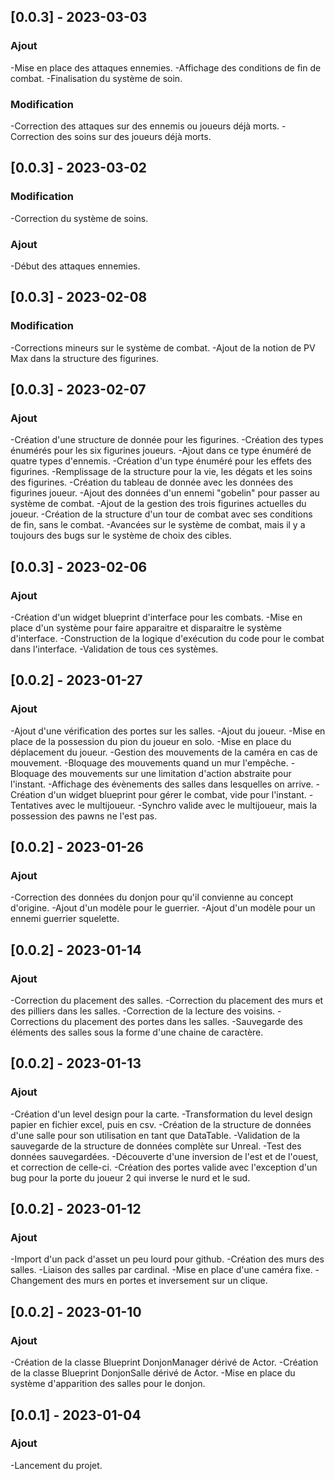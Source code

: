 ## [0.0.3] - 2023-03-03
### Ajout
-Mise en place des attaques ennemies.
-Affichage des conditions de fin de combat.
-Finalisation du système de soin.
### Modification
-Correction des attaques sur des ennemis ou joueurs déjà morts.
-Correction des soins sur des joueurs déjà morts.

## [0.0.3] - 2023-03-02
### Modification
-Correction du système de soins.
### Ajout
-Début des attaques ennemies.

## [0.0.3] - 2023-02-08
### Modification
-Corrections mineurs sur le système de combat.
-Ajout de la notion de PV Max dans la structure des figurines.

## [0.0.3] - 2023-02-07
### Ajout
-Création d'une structure de donnée pour les figurines.
-Création des types énumérés pour les six figurines joueurs.
-Ajout dans ce type énuméré de quatre types d'ennemis.
-Création d'un type énuméré pour les effets des figurines.
-Remplissage de la structure pour la vie, les dégats et les soins des figurines.
-Création du tableau de donnée avec les données des figurines joueur.
-Ajout des données d'un ennemi "gobelin" pour passer au système de combat.
-Ajout de la gestion des trois figurines actuelles du joueur.
-Création de la structure d'un tour de combat avec ses conditions de fin, sans le combat.
-Avancées sur le système de combat, mais il y a toujours des bugs sur le système de choix des cibles.

## [0.0.3] - 2023-02-06
### Ajout
-Création d'un widget blueprint d'interface pour les combats.
-Mise en place d'un système pour faire apparaitre et disparaitre le système d'interface.
-Construction de la logique d'exécution du code pour le combat dans l'interface.
-Validation de tous ces systèmes.

## [0.0.2] - 2023-01-27
### Ajout
-Ajout d'une vérification des portes sur les salles.
-Ajout du joueur.
-Mise en place de la possession du pion du joueur en solo.
-Mise en place du déplacement du joueur.
-Gestion des mouvements de la caméra en cas de mouvement.
-Bloquage des mouvements quand un mur l'empêche.
-Bloquage des mouvements sur une limitation d'action abstraite pour l'instant.
-Affichage des évènements des salles dans lesquelles on arrive.
-Création d'un widget blueprint pour gérer le combat, vide pour l'instant.
-Tentatives avec le multijoueur.
-Synchro valide avec le multijoueur, mais la possession des pawns ne l'est pas.

## [0.0.2] - 2023-01-26
### Ajout
-Correction des données du donjon pour qu'il convienne au concept d'origine.
-Ajout d'un modèle pour le guerrier.
-Ajout d'un modèle pour un ennemi guerrier squelette.

## [0.0.2] - 2023-01-14
### Ajout
-Correction du placement des salles.
-Correction du placement des murs et des pilliers dans les salles.
-Correction de la lecture des voisins.
-Corrections du placement des portes dans les salles.
-Sauvegarde des éléments des salles sous la forme d'une chaine de caractère.

## [0.0.2] - 2023-01-13
### Ajout
-Création d'un level design pour la carte.
-Transformation du level design papier en fichier excel, puis en csv.
-Création de la structure de données d'une salle pour son utilisation en tant que DataTable.
-Validation de la sauvegarde de la structure de données complète sur Unreal.
-Test des données sauvegardées.
-Découverte d'une inversion de l'est et de l'ouest, et correction de celle-ci.
-Création des portes valide avec l'exception d'un bug pour la porte du joueur 2 qui inverse le nurd et le sud.

## [0.0.2] - 2023-01-12
### Ajout
-Import d'un pack d'asset un peu lourd pour github.
-Création des murs des salles.
-Liaison des salles par cardinal.
-Mise en place d'une caméra fixe.
-Changement des murs en portes et inversement sur un clique.

## [0.0.2] - 2023-01-10
### Ajout
-Création de la classe Blueprint DonjonManager dérivé de Actor.
-Création de la classe Blueprint DonjonSalle dérivé de Actor.
-Mise en place du système d'apparition des salles pour le donjon.

## [0.0.1] - 2023-01-04
### Ajout
-Lancement du projet.